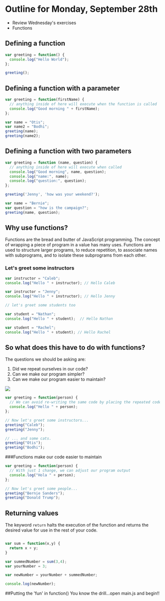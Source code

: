# Outline for Monday, September 28th
- Review Wednesday's exercises
- Functions

## Defining a function

```javascript
var greeting = function() {
  console.log("Hello World");
};

greeting();

```

## Defining a function with a parameter

```javascript
var greeting = function(firstName) {
  // anything inside of here will execute when the function is called
  console.log("Good morning " + firstName);
};

var name = "Otis";
var name2 = "Bodhi";
greeting(name);
greeting(name2);
```

## Defining a function with two parameters

```javascript
var greeting = function (name, question) {
  // anything inside of here will execute when called
  console.log("Good morning", name, question);
  console.log("name:", name);
  console.log("question:", question);
};

greeting('Jenny', 'how was your weekend?');

var name = "Bernie";
var question = "how is the campaign?";
greeting(name, question);

```

## Why use functions?

Functions are the bread and butter of JavaScript programming. The concept of wrapping a piece of program in a value has many uses. Functions are used to structure larger programs, to reduce repetition, to associate names with subprograms, and to isolate these subprograms from each other.

### Let's greet some instructors

```javascript
var instructor = "Caleb";
console.log("Hello " + instructor); // Hello Caleb

var instructor = "Jenny";
console.log("Hello " + instructor); // Hello Jenny

// let's greet some students too

var student = "Nathan";
console.log("Hello " + student);  // Hello Nathan

var student = "Rachel";
console.log("Hello " + student); // Hello Rachel
```

## So what does this have to do with functions?

The questions we should be asking are:

  1. Did we repeat ourselves in our code?
  2. Can we make our program simpler?
  3. Can we make our program easier to maintain?

![](http://www.buyog.com/talks/utahjs/bart-dry.png)

```javascript
var greeting = function(person) {
  // We can avoid re-writing the same code by placing the repeated code inside of a function
  console.log("Hello " + person);
};

// Now let's greet some instructors...
greeting("Caleb");
greeting("Jenny");

// ... and some cats.
greeting("Otis");
greeting("Bodhi");
```

###Functions make our code easier to maintain

```javascript
var greeting = function(person) {
  // With just 1 change, we can adjust our program output
  console.log("Hola " + person);
};

// Now let's greet some people...
greeting("Bernie Sanders");
greeting("Donald Trump");
```

## Returning values
The keyword `return` halts the execution of the function and returns the desired value for use in the rest of your code.

```javascript

var sum = function(x,y) {
  return x + y;
}

var summedNumber = sum(3,4);
var yourNumber = 3;

var newNumber = yourNumber + summedNumber;

console.log(newNumber);

```

##Putting the 'fun' in function()
You know the drill...open main.js and begin!!
